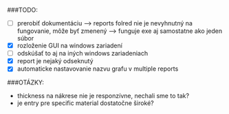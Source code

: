 ###TODO:
- [ ] prerobiť dokumentáciu
    --> reports folred nie je nevyhnutný na fungovanie, môže byť zmenený
    --> funguje exe aj samostatne ako jeden súbor
- [x] rozloženie GUI na windows zariadení
- [ ] odskúšať to aj na iných windows zariadeniach
- [x] report je nejaký odseknutý
- [x] automaticke nastavovanie nazvu grafu v multiple reports

###OTÁZKY:
- thickness na nákrese nie je responzívne, nechali sme to tak?
- je entry pre specific material dostatočne široké?